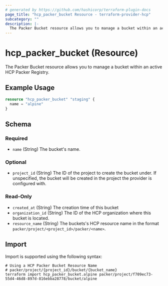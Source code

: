 ```yaml
---
# generated by https://github.com/hashicorp/terraform-plugin-docs
page_title: "hcp_packer_bucket Resource - terraform-provider-hcp"
subcategory: ""
description: |-
  The Packer Bucket resource allows you to manage a bucket within an active HCP Packer Registry.
---
```


# hcp_packer_bucket (Resource)

The Packer Bucket resource allows you to manage a bucket within an active HCP Packer Registry.

## Example Usage

```terraform
resource "hcp_packer_bucket" "staging" {
  name = "alpine"
}
```

<!-- schema generated by tfplugindocs -->
## Schema

### Required

- `name` (String) The bucket's name.

### Optional

- `project_id` (String) The ID of the project to create the bucket under. If unspecified, the bucket will be created in the project the provider is configured with.

### Read-Only

- `created_at` (String) The creation time of this bucket
- `organization_id` (String) The ID of the HCP organization where this bucket is located.
- `resource_name` (String) The buckets's HCP resource name in the format `packer/project/<project_id>/packer/<name>`.

## Import

Import is supported using the following syntax:

```shell
# Using a HCP Packer Bucket Resource Name
# packer/project/{project_id}/bucket/{bucket_name}
terraform import hcp_packer_bucket.alpine packer/project/f709ec73-55d4-46d8-897d-816ebba28778/bucket/alpine
```
